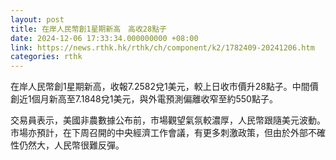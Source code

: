 ```yaml
---
layout: post
title: 在岸人民幣創1星期新高　高收28點子
date: 2024-12-06 17:33:34.000000000 +08:00
link: https://news.rthk.hk/rthk/ch/component/k2/1782409-20241206.htm
categories: rthk
---
```


在岸人民幣創1星期新高，收報7.2582兌1美元，較上日收市價升28點子。中間價創近1個月新高至7.1848兌1美元，與外電預測偏離收窄至約550點子。

交易員表示，美國非農數據公布前，市場觀望氣氛較濃厚，人民幣跟隨美元波動。市場亦預計，在下周召開的中央經濟工作會議，有更多刺激政策，但由於外部不確性仍然大，人民幣很難反彈。
